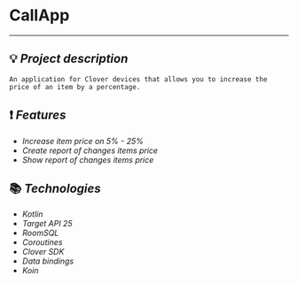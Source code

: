 ﻿# CallApp
___
## :bulb: ***Project description***

    An application for Clover devices that allows you to increase the price of an item by a percentage.
    
## :exclamation: ***Features***

+ *Increase item price on 5% - 25%*
+ *Create report of changes items price*
+ *Show report of changes items price*
    
## :books: ***Technologies***

+ *Kotlin*
+ *Target API 25*
+ *RoomSQL*
+ *Coroutines*
+ *Clover SDK*
+ *Data bindings*
+ *Koin*
